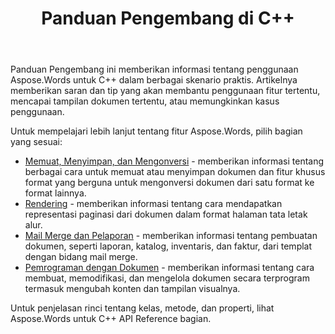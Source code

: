 ﻿---
title: Panduan Pengembang di C++
second_title: Aspose.Words untuk C++
articleTitle: Panduan Pengembang
linktitle: Panduan Pengembang
description: "Panduan Pengembang ini menjelaskan skenario praktis dan kiat untuk membantu Anda menggunakan aplikasi tertentu Aspose.Words untuk C++ fitur, mencapai tampilan dokumen tertentu, atau memungkinkan kasus penggunaan."
type: docs
weight: 20
url: /id/cpp/developer-guide/
---

Panduan Pengembang ini memberikan informasi tentang penggunaan Aspose.Words untuk C++ dalam berbagai skenario praktis. Artikelnya memberikan saran dan tip yang akan membantu penggunaan fitur tertentu, mencapai tampilan dokumen tertentu, atau memungkinkan kasus penggunaan.

Untuk mempelajari lebih lanjut tentang fitur Aspose.Words, pilih bagian yang sesuai:

- [Memuat, Menyimpan, dan Mengonversi](/words/cpp/loading-saving-and-converting/) - memberikan informasi tentang berbagai cara untuk memuat atau menyimpan dokumen dan fitur khusus format yang berguna untuk mengonversi dokumen dari satu format ke format lainnya.
- [Rendering](/words/cpp/rendering/) - memberikan informasi tentang cara mendapatkan representasi paginasi dari dokumen dalam format halaman tata letak alur.
- [Mail Merge dan Pelaporan](/words/cpp/mail-merge-and-reporting/) - memberikan informasi tentang pembuatan dokumen, seperti laporan, katalog, inventaris, dan faktur, dari templat dengan bidang mail merge.
- [Pemrograman dengan Dokumen](/words/cpp/programming-with-documents/) - memberikan informasi tentang cara membuat, memodifikasi, dan mengelola dokumen secara terprogram termasuk mengubah konten dan tampilan visualnya.

Untuk penjelasan rinci tentang kelas, metode, dan properti, lihat Aspose.Words untuk C++ API Reference bagian.
